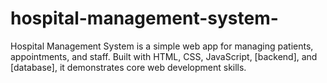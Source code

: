 # hospital-management-system-
Hospital Management System is a simple web app for managing patients, appointments, and staff. Built with HTML, CSS, JavaScript, [backend], and [database], it demonstrates core web development skills.
